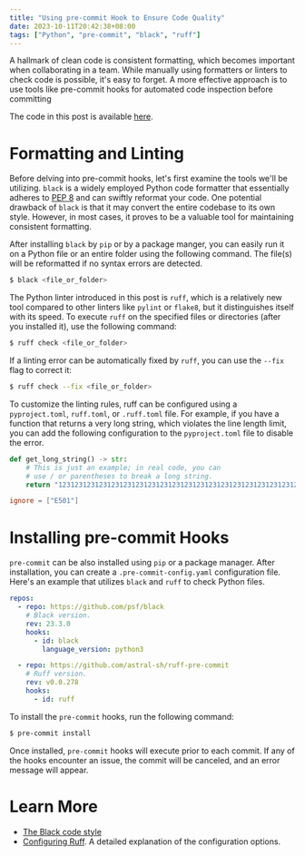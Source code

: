 ```yaml
---
title: "Using pre-commit Hook to Ensure Code Quality"
date: 2023-10-11T20:42:38+08:00
tags: ["Python", "pre-commit", "black", "ruff"]
---
```


A hallmark of clean code is consistent formatting, which becomes important when collaborating in a team. While manually using formatters or linters to check code is possible, it's easy to forget. A more effective approach is to use tools like pre-commit hooks for automated code inspection before committing
<!--more-->

The code in this post is available [here](https://github.com/slchangtw/blog_examples/tree/main/ci_tests).

# Formatting and Linting

Before delving into pre-commit hooks, let's first examine the tools we'll be utilizing. `black` is a widely employed Python code formatter that essentially adheres to [PEP 8](https://peps.python.org/pep-0008/) and can swiftly reformat your code. One potential drawback of `black` is that it may convert the entire codebase to its own style. However, in most cases, it proves to be a valuable tool for maintaining consistent formatting.

After installing `black` by `pip` or by a package manger, you can easily run it on a Python file or an entire folder using the following command. The file(s) will be reformatted if no syntax errors are detected.

```bash
$ black <file_or_folder>
```

The Python linter introduced in this post is `ruff`, which is a relatively new tool compared to other linters like `pylint` or `flake8`, but it distinguishes itself with its speed. To execute `ruff` on the specified files or directories (after you installed it), use the following command:

```bash
$ ruff check <file_or_folder>
```

If a linting error can be automatically fixed by `ruff`, you can use the `--fix` flag to correct it:

```bash
$ ruff check --fix <file_or_folder>
```

To customize the linting rules, ruff can be configured using a `pyproject.toml`, `ruff.toml`, or `.ruff.toml` file. For example, if you have a function that returns a very long string, which violates the line length limit, you can add the following configuration to the `pyproject.toml` file to disable the error.

```python
def get_long_string() -> str:
    # This is just an example; in real code, you can
    # use / or parentheses to break a long string.
    return "1231231231231231231231231231231231231231231231231231231231231231231231231222222222"
```

```toml
ignore = ["E501"]
```

# Installing pre-commit Hooks

`pre-commit` can be also installed using `pip` or a package manager. After installation, you can create a `.pre-commit-config.yaml` configuration file. Here's an example that utilizes `black` and `ruff` to check Python files.

```yaml
repos:
  - repo: https://github.com/psf/black
    # Black version.
    rev: 23.3.0
    hooks:
      - id: black
        language_version: python3

  - repo: https://github.com/astral-sh/ruff-pre-commit
    # Ruff version.
    rev: v0.0.278
    hooks:
      - id: ruff
```

To install the `pre-commit` hooks, run the following command:

```bash
$ pre-commit install
```

Once installed, `pre-commit` hooks will execute prior to each commit. If any of the hooks encounter an issue, the commit will be canceled, and an error message will appear.

# Learn More

- [The Black code style](https://black.readthedocs.io/en/stable/the_black_code_style/current_style.html)
- [Configuring Ruff](https://docs.astral.sh/ruff/configuration/). A detailed explanation of the configuration options.
